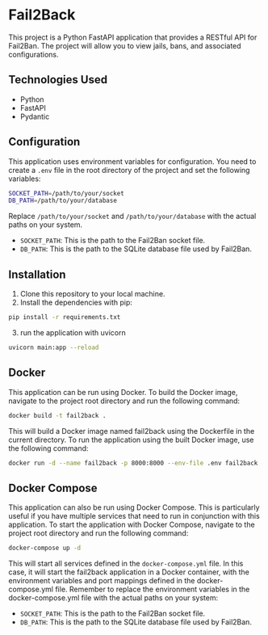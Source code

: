 # Fail2Back

This project is a Python FastAPI application that provides a RESTful API for Fail2Ban.
The project will allow you to view jails, bans, and associated configurations.
## Technologies Used

- Python
- FastAPI
- Pydantic

## Configuration

This application uses environment variables for configuration. You need to create a `.env` file in the root directory of the project and set the following variables:

```bash
SOCKET_PATH=/path/to/your/socket
DB_PATH=/path/to/your/database
```
Replace `/path/to/your/socket` and `/path/to/your/database` with the actual paths on your system.
- `SOCKET_PATH`: This is the path to the Fail2Ban socket file.
- `DB_PATH`: This is the path to the SQLite database file used by Fail2Ban.

## Installation

1. Clone this repository to your local machine.
2. Install the dependencies with pip:
```bash
pip install -r requirements.txt
```
3. run the application with uvicorn
```bash
uvicorn main:app --reload
```

## Docker

This application can be run using Docker. To build the Docker image, navigate to the project root directory and run the following command:

```bash
docker build -t fail2back .
```

This will build a Docker image named fail2back using the Dockerfile in the current directory.  To run the application using the built Docker image, use the following command:

```bash
docker run -d --name fail2back -p 8000:8000 --env-file .env fail2back
```

## Docker Compose
This application can also be run using Docker Compose. This is particularly useful if you have multiple services that need to run in conjunction with this application.  To start the application with Docker Compose, navigate to the project root directory and run the following command:

```bash 
docker-compose up -d
```

This will start all services defined in the `docker-compose.yml` file. In this case, it will start the fail2back application in a Docker container, with the environment variables and port mappings defined in the docker-compose.yml file.  Remember to replace the environment variables in the docker-compose.yml file with the actual paths on your system:
- `SOCKET_PATH`: This is the path to the Fail2Ban socket file.
- `DB_PATH`: This is the path to the SQLite database file used by Fail2Ban.